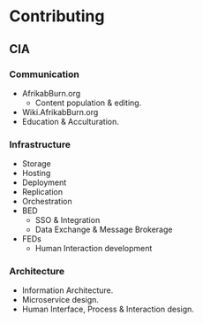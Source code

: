 # Contributing

## CIA


### Communication

* AfrikabBurn.org
    - Content population & editing.
* Wiki.AfrikabBurn.org
* Education & Acculturation.


### Infrastructure

* Storage
* Hosting
* Deployment
* Replication
* Orchestration
* BED
    * SSO & Integration
    * Data Exchange & Message Brokerage
* FEDs
    * Human Interaction development


### Architecture

* Information Architecture.
* Microservice design.
* Human Interface, Process & Interaction design.